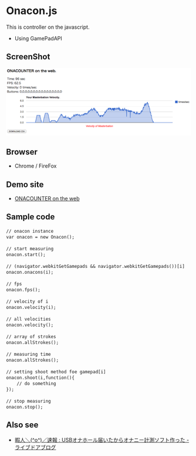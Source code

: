 Onacon.js
=============

This is controller on the javascript.

+ Using GamePadAPI


ScreenShot
-------------
![Alt text](https://github.com/oppai/onacon.js/blob/master/ss1.png?raw=true "Screen Capture1")

Browser
-------------
+ Chrome / FireFox

Demo site
-------------
+ [ONACOUNTER on the web](http://mangate.net/onacon/)

Sample code 
-------------
	// onacon instance
	var onacon = new Onacon();
	
	// start measuring
	onacon.start();
	
	// (navigator.webkitGetGamepads && navigator.webkitGetGamepads())[i]
	onacon.onacons(i);
	
	// fps
	onacon.fps();
	
	// velocity of i
	onacon.velocity(i);
	
	// all velocities
	onacon.velocity();
	
	// array of strokes 
	onacon.allStrokes();
	
	// measuring time
	onacon.allStrokes();
	
	// setting shoot method foe gamepad[i]
	onacon.shoot(i,function(){
		// do something
	});

	// stop measuring
	onacon.stop();

Also see
-------------
+ [暇人＼(^o^)／速報 : USBオナホール届いたからオナニー計測ソフト作った - ライブドアブログ](http://himasoku.com/archives/51696310.html)